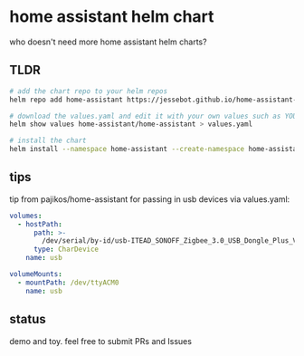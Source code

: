 # home assistant helm chart
who doesn't need more home assistant helm charts?

## TLDR

```bash
# add the chart repo to your helm repos
helm repo add home-assistant https://jessebot.github.io/home-assistant-helm-chart

# download the values.yaml and edit it with your own values such as YOUR hostname
helm show values home-assistant/home-assistant > values.yaml

# install the chart
helm install --namespace home-assistant --create-namespace home-assistant/home-assistant --values values.yaml
```

## tips

tip from pajikos/home-assistant for passing in usb devices via values.yaml:

```yaml
volumes:
  - hostPath:
      path: >-
        /dev/serial/by-id/usb-ITEAD_SONOFF_Zigbee_3.0_USB_Dongle_Plus_V2_20230509111242-if00
      type: CharDevice
    name: usb

volumeMounts:
  - mountPath: /dev/ttyACM0
    name: usb
```

## status
demo and toy. feel free to submit PRs and Issues
